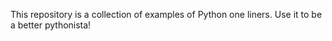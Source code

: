 This repository is a collection of examples of Python one liners. Use it to be a better pythonista!

